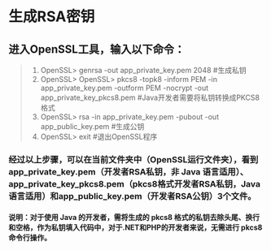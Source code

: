 # 生成RSA密钥
## 进入OpenSSL工具，输入以下命令：
> 1. OpenSSL> genrsa -out app_private_key.pem   2048  #生成私钥
> 2. OpenSSL> OpenSSL> pkcs8 -topk8 -inform PEM -in app_private_key.pem -outform PEM -nocrypt -out app_private_key_pkcs8.pem #Java开发者需要将私钥转换成PKCS8格式
> 3. OpenSSL> rsa -in app_private_key.pem -pubout -out app_public_key.pem #生成公钥
> 4. OpenSSL> exit #退出OpenSSL程序
### 经过以上步骤，可以在当前文件夹中（OpenSSL运行文件夹），看到 app_private_key.pem（开发者RSA私钥，非 Java 语言适用）、app_private_key_pkcs8.pem（pkcs8格式开发者RSA私钥，Java语言适用）和app_public_key.pem（开发者RSA公钥）3个文件。
#### 说明：对于使用 Java 的开发者，需将生成的 pkcs8 格式的私钥去除头尾、换行和空格，作为私钥填入代码中，对于.NET和PHP的开发者来说，无需进行 pkcs8 命令行操作。
